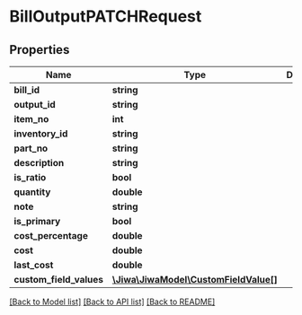 # BillOutputPATCHRequest

## Properties
Name | Type | Description | Notes
------------ | ------------- | ------------- | -------------
**bill_id** | **string** |  | [optional] 
**output_id** | **string** |  | [optional] 
**item_no** | **int** |  | [optional] 
**inventory_id** | **string** |  | [optional] 
**part_no** | **string** |  | [optional] 
**description** | **string** |  | [optional] 
**is_ratio** | **bool** |  | [optional] 
**quantity** | **double** |  | [optional] 
**note** | **string** |  | [optional] 
**is_primary** | **bool** |  | [optional] 
**cost_percentage** | **double** |  | [optional] 
**cost** | **double** |  | [optional] 
**last_cost** | **double** |  | [optional] 
**custom_field_values** | [**\Jiwa\JiwaModel\CustomFieldValue[]**](CustomFieldValue.md) |  | [optional] 

[[Back to Model list]](../README.md#documentation-for-models) [[Back to API list]](../README.md#documentation-for-api-endpoints) [[Back to README]](../README.md)



